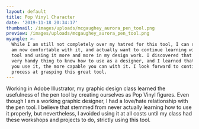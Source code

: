 ```yaml
---
layout: default
title: Pop Vinyl Character
date: '2019-11-18 20:34:17'
thumbnail: /images/uploads/mcgaughey_aurora_pen_tool.png
preview: /images/uploads/mcgaughey_aurora_pen_tool.png
myangle: >-
  While I am still not completely over my hatred for this tool, I can say that I
  am now comfortable with it, and actually want to continue learning with this
  tool and using it more and more in my design work. I discovered that it is a
  very handy thing to know how to use as a designer, and I learned that the more
  you use it, the more capable you can with it. I look forward to continuing my
  process at grasping this great tool.
---
```

Working in Adobe Illustrator, my graphic design class learned the usefulness of the pen tool by creating ourselves as Pop Vinyl figures. Even though I am a working graphic designer, I had a love/hate relationship with the pen tool. I believe that stemmed from never actually learning how to use it properly, but nevertheless, I avoided using it at all costs until my class had these workshops and projects to do, strictly using this tool.
